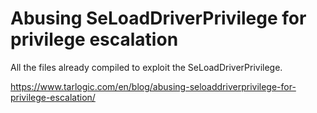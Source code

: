 # Abusing SeLoadDriverPrivilege for privilege escalation

All the files already compiled to exploit the SeLoadDriverPrivilege.

https://www.tarlogic.com/en/blog/abusing-seloaddriverprivilege-for-privilege-escalation/
